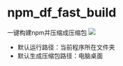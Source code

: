 # npm_df_fast_build
一键构建npm并压缩成压缩包 ![](https://img.shields.io/badge/DF_Happy-Tool-brightgreen.svg)

- 默认运行路径：当前程序所在文件夹
- 默认生成压缩包路径：电脑桌面
